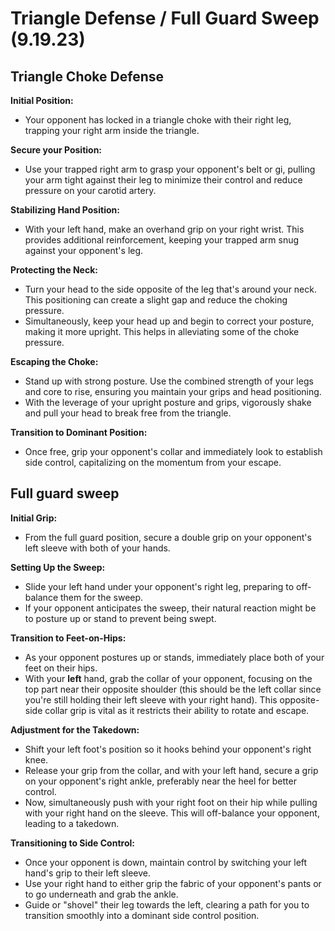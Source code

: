 # Triangle Defense / Full Guard Sweep (9.19.23)

## Triangle Choke Defense

**Initial Position:**

* Your opponent has locked in a triangle choke with their right leg, trapping your right arm inside the triangle.

**Secure your Position:**

* Use your trapped right arm to grasp your opponent's belt or gi, pulling your arm tight against their leg to minimize their control and reduce pressure on your carotid artery.

**Stabilizing Hand Position:**

* With your left hand, make an overhand grip on your right wrist. This provides additional reinforcement, keeping your trapped arm snug against your opponent's leg.

**Protecting the Neck:**

* Turn your head to the side opposite of the leg that's around your neck. This positioning can create a slight gap and reduce the choking pressure.
* Simultaneously, keep your head up and begin to correct your posture, making it more upright. This helps in alleviating some of the choke pressure.

**Escaping the Choke:**

* Stand up with strong posture. Use the combined strength of your legs and core to rise, ensuring you maintain your grips and head positioning.
* With the leverage of your upright posture and grips, vigorously shake and pull your head to break free from the triangle.

**Transition to Dominant Position:**

* Once free, grip your opponent's collar and immediately look to establish side control, capitalizing on the momentum from your escape.

## Full guard sweep

**Initial Grip:**

* From the full guard position, secure a double grip on your opponent's left sleeve with both of your hands.

**Setting Up the Sweep:**

* Slide your left hand under your opponent's right leg, preparing to off-balance them for the sweep.
* If your opponent anticipates the sweep, their natural reaction might be to posture up or stand to prevent being swept.

**Transition to Feet-on-Hips:**

* As your opponent postures up or stands, immediately place both of your feet on their hips.
* With your **left** hand, grab the collar of your opponent, focusing on the top part near their opposite shoulder (this should be the left collar since you're still holding their left sleeve with your right hand). This opposite-side collar grip is vital as it restricts their ability to rotate and escape.

**Adjustment for the Takedown:**

* Shift your left foot's position so it hooks behind your opponent's right knee.
* Release your grip from the collar, and with your left hand, secure a grip on your opponent's right ankle, preferably near the heel for better control.
* Now, simultaneously push with your right foot on their hip while pulling with your right hand on the sleeve. This will off-balance your opponent, leading to a takedown.

**Transitioning to Side Control:**

* Once your opponent is down, maintain control by switching your left hand's grip to their left sleeve.
* Use your right hand to either grip the fabric of your opponent's pants or to go underneath and grab the ankle.
* Guide or "shovel" their leg towards the left, clearing a path for you to transition smoothly into a dominant side control position.
